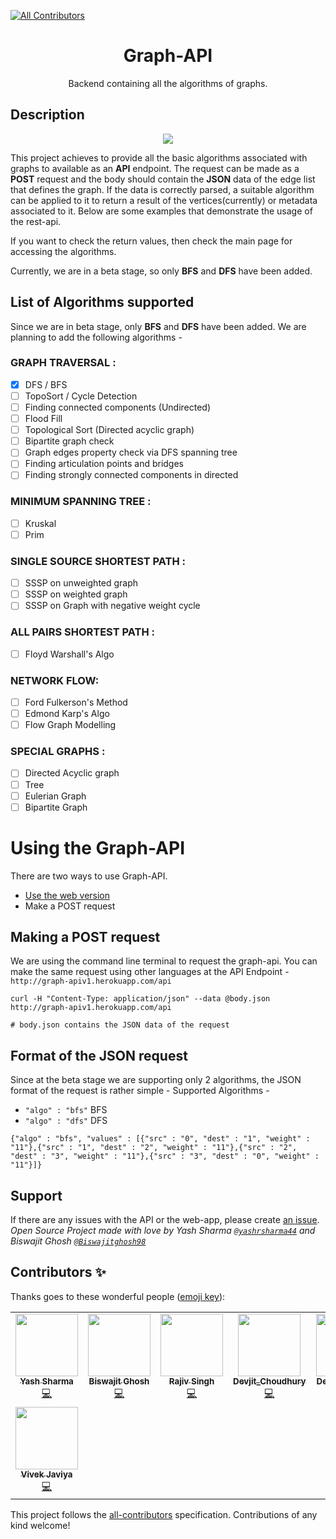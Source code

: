 <!-- ALL-CONTRIBUTORS-BADGE:START - Do not remove or modify this section -->
[![All Contributors](https://img.shields.io/badge/all_contributors-8-orange.svg?style=flat-square)](#contributors-)
<!-- ALL-CONTRIBUTORS-BADGE:END -->

<div align="center">

<h1>Graph-API</h1>
<p>Backend containing all the algorithms of graphs.</p>
</div>

## Description

<div align="center">
<img src="assets/images/graph-apiv1.png" />
</div>

This project achieves to provide all the basic algorithms associated with graphs to available as an **API** endpoint.
The request can be made as a **POST** request and the body should contain the **JSON** data of the edge list that defines
the graph. If the data is correctly parsed, a suitable algorithm can be applied to it to return a result of the
vertices(currently) or metadata associated to it. Below are some examples that demonstrate the usage of the rest-api.

If you want to check the return values, then check the main page for accessing the algorithms.

Currently, we are in a beta stage, so only **BFS** and **DFS** have been added.

## List of Algorithms supported

Since we are in beta stage, only **BFS** and **DFS** have been added. We are planning to add
the following algorithms -

### GRAPH TRAVERSAL :

- [x] DFS / BFS
- [ ] TopoSort / Cycle Detection
- [ ] Finding connected components (Undirected)
- [ ] Flood Fill
- [ ] Topological Sort (Directed acyclic graph)
- [ ] Bipartite graph check
- [ ] Graph edges property check via DFS spanning tree
- [ ] Finding articulation points and bridges
- [ ] Finding strongly connected components in directed

### MINIMUM SPANNING TREE :

- [ ] Kruskal
- [ ] Prim

### SINGLE SOURCE SHORTEST PATH :

- [ ] SSSP on unweighted graph
- [ ] SSSP on weighted graph
- [ ] SSSP on Graph with negative weight cycle

### ALL PAIRS SHORTEST PATH :

- [ ] Floyd Warshall's Algo

### NETWORK FLOW:

- [ ] Ford Fulkerson's Method
- [ ] Edmond Karp's Algo
- [ ] Flow Graph Modelling

### SPECIAL GRAPHS :

- [ ] Directed Acyclic graph
- [ ] Tree
- [ ] Eulerian Graph
- [ ] Bipartite Graph

# Using the Graph-API

There are two ways to use Graph-API.

- [Use the web version](https://graph-apiv1.herokuapp.com)
- Make a POST request

## Making a POST request

We are using the command line terminal to request the graph-api. You can make the same request using other languages
at the API Endpoint - `http://graph-apiv1.herokuapp.com/api`

```
curl -H "Content-Type: application/json" --data @body.json http://graph-apiv1.herokuapp.com/api

# body.json contains the JSON data of the request
```

## Format of the JSON request

Since at the beta stage we are supporting only 2 algorithms, the JSON format of the request is rather simple -
Supported Algorithms -

- `"algo" : "bfs"` BFS
- `"algo" : "dfs"` DFS

```
{"algo" : "bfs", "values" : [{"src" : "0", "dest" : "1", "weight" : "11"},{"src" : "1", "dest" : "2", "weight" : "11"},{"src" : "2", "dest" : "3", "weight" : "11"},{"src" : "3", "dest" : "0", "weight" : "11"}]}
```

## Support

If there are any issues with the API or the web-app, please create [an issue](https://github.com/Graph-Visualization/graph-api/issues/new).<br>
_Open Source Project made with love by Yash Sharma [`@yashrsharma44`](https://github.com/yashrsharma44) and Biswajit Ghosh [`@Biswajitghosh98`](https://github.com/Biswajitghosh98)_

## Contributors ✨

Thanks goes to these wonderful people ([emoji key](https://allcontributors.org/docs/en/emoji-key)):

<!-- ALL-CONTRIBUTORS-LIST:START - Do not remove or modify this section -->
<!-- prettier-ignore-start -->
<!-- markdownlint-disable -->
<table>
  <tr>
    <td align="center"><a href="https://yashrsharma44.github.io"><img src="https://avatars1.githubusercontent.com/u/31438680?v=4" width="100px;" alt=""/><br /><sub><b>Yash Sharma</b></sub></a><br /><a href="https://github.com/Graph-Visualization/graph-api/commits?author=yashrsharma44" title="Code">💻</a></td>
    <td align="center"><a href="https://github.com/Biswajitghosh98"><img src="https://avatars3.githubusercontent.com/u/34703680?v=4" width="100px;" alt=""/><br /><sub><b>Biswajit Ghosh</b></sub></a><br /><a href="https://github.com/Graph-Visualization/graph-api/commits?author=Biswajitghosh98" title="Code">💻</a></td>
    <td align="center"><a href="http://iamrajiv.github.io"><img src="https://avatars0.githubusercontent.com/u/42106787?v=4" width="100px;" alt=""/><br /><sub><b>Rajiv Singh</b></sub></a><br /><a href="https://github.com/Graph-Visualization/graph-api/commits?author=iamrajiv" title="Code">💻</a></td>
    <td align="center"><a href="https://devartstar.github.io/Portfolio/"><img src="https://avatars1.githubusercontent.com/u/61665451?v=4" width="100px;" alt=""/><br /><sub><b>Devjit_Choudhury</b></sub></a><br /><a href="https://github.com/Graph-Visualization/graph-api/commits?author=devartstar" title="Code">💻</a></td>
    <td align="center"><a href="https://github.com/Debanjan2001"><img src="https://avatars3.githubusercontent.com/u/56274058?v=4" width="100px;" alt=""/><br /><sub><b>Debanjan Saha</b></sub></a><br /><a href="https://github.com/Graph-Visualization/graph-api/commits?author=Debanjan2001" title="Code">💻</a></td>
    <td align="center"><a href="https://github.com/aaditya-ag"><img src="https://avatars0.githubusercontent.com/u/69107814?v=4" width="100px;" alt=""/><br /><sub><b>aaditya-ag</b></sub></a><br /><a href="https://github.com/Graph-Visualization/graph-api/commits?author=aaditya-ag" title="Code">💻</a></td>
    <td align="center"><a href="https://github.com/130sayan"><img src="https://avatars0.githubusercontent.com/u/58626120?v=4" width="100px;" alt=""/><br /><sub><b>130sayan</b></sub></a><br /><a href="https://github.com/Graph-Visualization/graph-api/commits?author=130sayan" title="Code">💻</a></td>
  </tr>
  <tr>
    <td align="center"><a href="https://github.com/codewithvk"><img src="https://avatars1.githubusercontent.com/u/61119120?v=4" width="100px;" alt=""/><br /><sub><b>Vivek Javiya</b></sub></a><br /><a href="https://github.com/Graph-Visualization/graph-api/commits?author=codewithvk" title="Code">💻</a></td>
  </tr>
</table>

<!-- markdownlint-enable -->
<!-- prettier-ignore-end -->
<!-- ALL-CONTRIBUTORS-LIST:END -->

This project follows the [all-contributors](https://github.com/all-contributors/all-contributors) specification. Contributions of any kind welcome!
